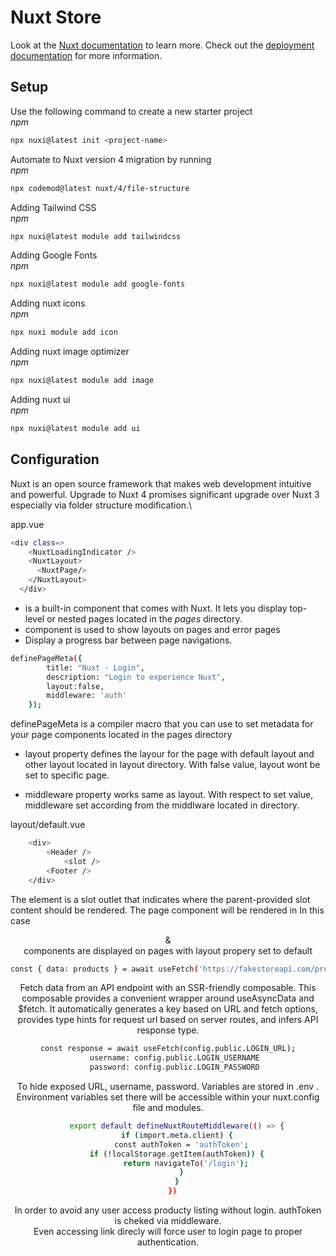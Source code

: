 # Nuxt Store

Look at the [Nuxt documentation](https://nuxt.com/docs/getting-started/introduction) to learn more.
Check out the [deployment documentation](https://nuxt.com/docs/getting-started/deployment) for more information.

## Setup

Use the following command to create a new starter project\
_npm_
```bash
npx nuxi@latest init <project-name>
```

Automate to Nuxt version 4 migration by running\
_npm_
```bash
npx codemod@latest nuxt/4/file-structure
```

Adding Tailwind CSS\
_npm_
```bash
npx nuxi@latest module add tailwindcss
```

Adding Google Fonts\
_npm_
```bash
npx nuxi@latest module add google-fonts
```

Adding nuxt icons\
_npm_
```bash
npx nuxi module add icon
```

Adding nuxt image optimizer\
_npm_
```bash
npx nuxi@latest module add image
```

Adding nuxt ui\
_npm_
```bash
npx nuxi@latest module add ui
```
## Configuration

Nuxt is an open source framework that makes web development intuitive and powerful.
Upgrade to Nuxt 4 promises significant upgrade over Nuxt 3 especially via folder structure modification.\

app.vue
```bash
<div class=>
    <NuxtLoadingIndicator />
    <NuxtLayout>
      <NuxtPage/>
    </NuxtLayout>
  </div>
```
- <NuxtPage/> is a built-in component that comes with Nuxt. It lets you display top-level or nested pages located in the _pages_ directory.
- <NuxtLayout /> component is used to show layouts on pages and error pages
- <NuxtLoadingIndicator /> Display a progress bar between page navigations.

```bash
definePageMeta({
        title: "Nuxt - Login",
        description: "Login to experience Nuxt",
        layout:false,
        middleware: 'auth'
    });
```
definePageMeta is a compiler macro that you can use to set metadata for your page components located in the pages directory 

- layout property defines the layour for the page with default layout and other layout located in layout directory. With false value, layout wont be set to specific page.

- middleware property works same as layout. With respect to set value, middleware set according from the middlware located in directory. 

layout/default.vue
```bash
    <div>
        <Header />
            <slot />
        <Footer />
    </div>
```
The <slot> element is a slot outlet that indicates where the parent-provided slot content should be rendered.
The page component will be rendered in <slot/>
In this case <Header> & <Footer> components are displayed on pages with layout propery set to default

```bash
const { data: products } = await useFetch('https://fakestoreapi.com/products');
```
Fetch data from an API endpoint with an SSR-friendly composable.
This composable provides a convenient wrapper around useAsyncData and $fetch. It automatically generates a key based on URL and fetch options, provides type hints for request url based on server routes, and infers API response type.

```bash
const response = await useFetch(config.public.LOGIN_URL);
    username: config.public.LOGIN_USERNAME 
    password: config.public.LOGIN_PASSWORD 
```
To hide exposed URL, username, password. Variables are stored in .env .
Environment variables set there will be accessible within your nuxt.config file and modules.

```bash
    export default defineNuxtRouteMiddleware(() => {
    if (import.meta.client) {
        const authToken = 'authToken';  
    if (!localStorage.getItem(authToken)) {
        return navigateTo('/login');
      }
    }
  })
```
In order to avoid any user access producty listing without login. authToken is cheked via middleware.\
Even accessing link direcly will force user to login page to proper authentication.